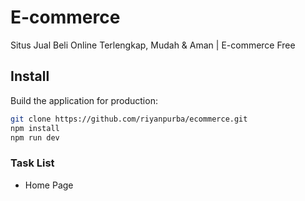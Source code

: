 # E-commerce

Situs Jual Beli Online Terlengkap, Mudah & Aman | E-commerce Free

## Install

Build the application for production:

```bash
git clone https://github.com/riyanpurba/ecommerce.git
npm install
npm run dev
```

### Task List

- Home Page
